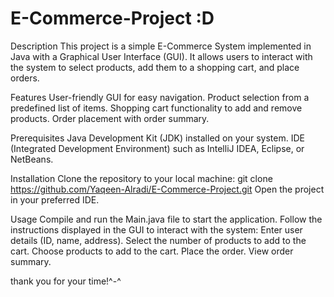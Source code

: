 # E-Commerce-Project :D
Description
This project is a simple E-Commerce System implemented in Java with a Graphical User Interface (GUI). It allows users to interact with the system to select products, add them to a shopping cart, and place orders.

Features
User-friendly GUI for easy navigation.
Product selection from a predefined list of items.
Shopping cart functionality to add and remove products.
Order placement with order summary.

Prerequisites
Java Development Kit (JDK) installed on your system.
IDE (Integrated Development Environment) such as IntelliJ IDEA, Eclipse, or NetBeans.

Installation
Clone the repository to your local machine:
git clone https://github.com/Yaqeen-Alradi/E-Commerce-Project.git
Open the project in your preferred IDE.

Usage
Compile and run the Main.java file to start the application.
Follow the instructions displayed in the GUI to interact with the system:
Enter user details (ID, name, address).
Select the number of products to add to the cart.
Choose products to add to the cart.
Place the order.
View order summary.

thank you for your time!^-^
